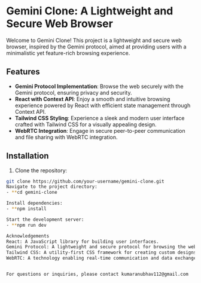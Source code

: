 # Gemini Clone: A Lightweight and Secure Web Browser

Welcome to Gemini Clone! This project is a lightweight and secure web browser, inspired by the Gemini protocol, aimed at providing users with a minimalistic yet feature-rich browsing experience.

## Features

- **Gemini Protocol Implementation**: Browse the web securely with the Gemini protocol, ensuring privacy and security.
- **React with Context API**: Enjoy a smooth and intuitive browsing experience powered by React with efficient state management through Context API.
- **Tailwind CSS Styling**: Experience a sleek and modern user interface crafted with Tailwind CSS for a visually appealing design.
- **WebRTC Integration**: Engage in secure peer-to-peer communication and file sharing with WebRTC integration.

## Installation

1. Clone the repository:

```bash
git clone https://github.com/your-username/gemini-clone.git
Navigate to the project directory:
- **cd gemini-clone

Install dependencies:
- **npm install

Start the development server:
- **npm run dev

Acknowledgements
React: A JavaScript library for building user interfaces.
Gemini Protocol: A lightweight and secure protocol for browsing the web.
Tailwind CSS: A utility-first CSS framework for creating custom designs quickly.
WebRTC: A technology enabling real-time communication and data exchange in web browsers.


For questions or inquiries, please contact kumaranubhav112@gmail.com
